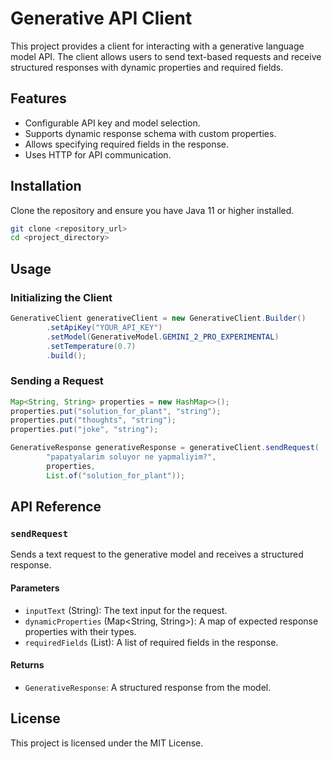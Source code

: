 # Generative API Client

This project provides a client for interacting with a generative language model API. The client allows users to send text-based requests and receive structured responses with dynamic properties and required fields.

## Features
- Configurable API key and model selection.
- Supports dynamic response schema with custom properties.
- Allows specifying required fields in the response.
- Uses HTTP for API communication.

## Installation
Clone the repository and ensure you have Java 11 or higher installed.

```sh
git clone <repository_url>
cd <project_directory>
```

## Usage

### Initializing the Client
```java
GenerativeClient generativeClient = new GenerativeClient.Builder()
        .setApiKey("YOUR_API_KEY")
        .setModel(GenerativeModel.GEMINI_2_PRO_EXPERIMENTAL)
        .setTemperature(0.7)
        .build();
```

### Sending a Request
```java
Map<String, String> properties = new HashMap<>();
properties.put("solution_for_plant", "string");
properties.put("thoughts", "string");
properties.put("joke", "string");

GenerativeResponse generativeResponse = generativeClient.sendRequest(
        "papatyalarim soluyor ne yapmaliyim?",
        properties,
        List.of("solution_for_plant"));
```

## API Reference
### `sendRequest`
Sends a text request to the generative model and receives a structured response.

#### Parameters
- `inputText` (String): The text input for the request.
- `dynamicProperties` (Map<String, String>): A map of expected response properties with their types.
- `requiredFields` (List<String>): A list of required fields in the response.

#### Returns
- `GenerativeResponse`: A structured response from the model.

## License
This project is licensed under the MIT License.

